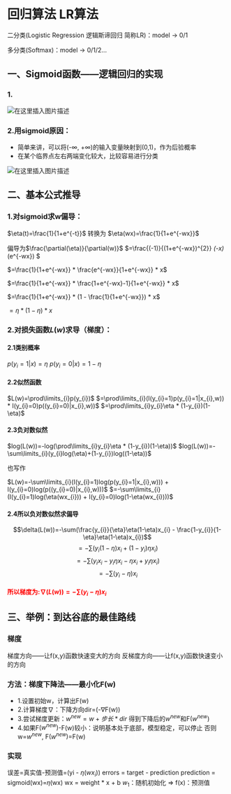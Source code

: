 <head>
    <script src="https://cdn.mathjax.org/mathjax/latest/MathJax.js?config=TeX-AMS-MML_HTMLorMML" type="text/javascript"></script>
    <script type="text/x-mathjax-config">
        MathJax.Hub.Config({
            tex2jax: {
            skipTags: ['script', 'noscript', 'style', 'textarea', 'pre'],
            inlineMath: [['$','$']]
            }
        });
    </script>
</head>

# 回归算法 LR算法

二分类(Logistic Regression 逻辑斯谛回归 简称LR)：model -> 0/1

多分类(Softmax)：model -> 0/1/2...

## 一、Sigmoid函数——逻辑回归的实现

### 1.

![在这里插入图片描述](https://img-blog.csdnimg.cn/20200628180453581.png?x-oss-process=image/watermark,type_ZmFuZ3poZW5naGVpdGk,shadow_10,text_aHR0cHM6Ly9ibG9nLmNzZG4ubmV0L0FsYmVydExpYW5nenQ=,size_16,color_FFFFFF,t_70)

### 2.用sigmoid原因：

- 简单来讲，可以将(-∞, +∞)的输入变量映射到(0,1)，作为后验概率
- 在某个临界点左右两端变化较大，比较容易进行分类

![在这里插入图片描述](https://img-blog.csdnimg.cn/20200629104201740.png?x-oss-process=image/watermark,type_ZmFuZ3poZW5naGVpdGk,shadow_10,text_aHR0cHM6Ly9ibG9nLmNzZG4ubmV0L0FsYmVydExpYW5nenQ=,size_16,color_FFFFFF,t_70)


## 二、基本公式推导
### 1.对sigmoid求w偏导：
$\eta(t)=\frac{1}{1+e^{-t}}$ 转换为 $\eta(wx)=\frac{1}{1+e^{-wx}}$

偏导为$\frac{\partial(\eta)}{\partial(w)}$ $=\frac{(-1)}{(1+e^{-wx})^{2}} *(-x)*(e^{-wx}) $

$=\frac{1}{1+e^{-wx}} * \frac{e^{-wx}}{1+e^{-wx}} * x$

$=\frac{1}{1+e^{-wx}} * \frac{1+e^{-wx}-1}{1+e^{-wx}} * x$

$=\frac{1}{1+e^{-wx}} * (1 - \frac{1}{1+e^{-wx}}) * x$

$=\eta * (1-\eta) * x$

### 2.对损失函数$L(w)$求导（梯度）：

#### 2.1类别概率
$p(y_{i}=1|x)=\eta$
$p(y_{i}=0|x)=1-\eta$

#### 2.2似然函数
$L(w)=\prod\limits_{i}p(y_{i})$
$=\prod\limits_{i}(I(y_{i}=1)p(y_{i}=1|x_{i},w)) * I(y_{i}=0)p((y_{i}=0)|x_{i},w))$
$=\prod\limits_{i}y_{i}\eta * (1-y_{i})(1-\eta)$

#### 2.3负对数似然

$log(L(w))=-log(\prod\limits_{i}y_{i}\eta * (1-y_{i})(1-\eta))$
$log(L(w))=-\sum\limits_{i}(y_{i}log(\eta)+(1-y_{i})log((1-\eta))$
 
也写作

$L(w)=-\sum\limits_{i}(I(y_{i}=1)log(p(y_{i}=1|x_{i},w))) + I(y_{i}=0)log(p((y_{i}=0)|x_{i},w)))$
$=-\sum\limits_{i}(I(y_{i}=1)log(\eta(wx_{i})) + I(y_{i}=0)log(1-\eta(wx_{i})))$

#### 2.4所以负对数似然求偏导

$$\delta(L(w))=-\sum(\frac{y_{i}}{\eta}\eta(1-\eta)x_{i} - \frac{1-y_{i}}{1-\eta}\eta(1-\eta)x_{i})$$
$$=-\sum(y_{i}(1-\eta)x_{i}+(1-y_{i})\eta x_{i})$$
$$=-\sum(y_{i}x_{i}-y_{i}\eta  x_{i}-\eta x_{i}+y_{i}\eta x_{i})$$
$$=-\sum(y_{i}-\eta) x_{i}$$

#### <font color=red>所以梯度为:$\nabla(L(w))=-\sum(y_{i}-\eta) x_{i}$</font>


## 三、举例：到达谷底的最佳路线

### 梯度

梯度方向——让f(x,y)函数快速变大的方向
反梯度方向——让f(x,y)函数快速变小的方向

### 方法：梯度下降法——最小化F(w)
- 1.设置初始w，计算出F(w)
- 2.计算梯度$\nabla$：下降方向dir=(-$\nabla$F(w))
- 3.尝试梯度更新：$w^{new} = w + 步长*dir$
    得到下降后的$w^{new}$和F($w^{new}$)
- 4.如果F($w^{new}$)-F(w)较小：说明基本处于底部，模型稳定，可以停止
    否则w=$w^{new}$, F($w^{new}$)=F(w)

### 实现

误差=真实值-预测值=(yi - $\eta(wx_{i})$)
errors = target - prediction
prediction = sigmoid(wx)=𝜂(wx)
wx = weight * x + b
$w_{1}$：随机初始化 => f(x)：预测值